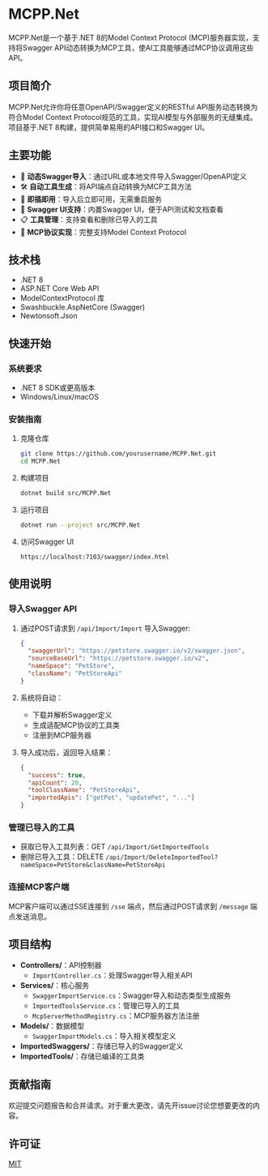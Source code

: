 # MCPP.Net

MCPP.Net是一个基于.NET 8的Model Context Protocol (MCP)服务器实现，支持将Swagger API动态转换为MCP工具，使AI工具能够通过MCP协议调用这些API。

## 项目简介

MCPP.Net允许你将任意OpenAPI/Swagger定义的RESTful API服务动态转换为符合Model Context Protocol规范的工具，实现AI模型与外部服务的无缝集成。项目基于.NET 8构建，提供简单易用的API接口和Swagger UI。

## 主要功能

- 🔄 **动态Swagger导入**：通过URL或本地文件导入Swagger/OpenAPI定义
- 🛠️ **自动工具生成**：将API端点自动转换为MCP工具方法
- 🔌 **即插即用**：导入后立即可用，无需重启服务
- 📝 **Swagger UI支持**：内置Swagger UI，便于API测试和文档查看
- 📋 **工具管理**：支持查看和删除已导入的工具
- 🔄 **MCP协议实现**：完整支持Model Context Protocol

## 技术栈

- .NET 8
- ASP.NET Core Web API
- ModelContextProtocol 库
- Swashbuckle.AspNetCore (Swagger)
- Newtonsoft.Json

## 快速开始

### 系统要求

- .NET 8 SDK或更高版本
- Windows/Linux/macOS

### 安装指南

1. 克隆仓库
   ```bash
   git clone https://github.com/yourusername/MCPP.Net.git
   cd MCPP.Net
   ```

2. 构建项目
   ```bash
   dotnet build src/MCPP.Net
   ```

3. 运行项目
   ```bash
   dotnet run --project src/MCPP.Net
   ```

4. 访问Swagger UI
   ```
   https://localhost:7103/swagger/index.html
   ```

## 使用说明

### 导入Swagger API

1. 通过POST请求到 `/api/Import/Import` 导入Swagger:
   ```json
   {
     "swaggerUrl": "https://petstore.swagger.io/v2/swagger.json",
     "sourceBaseUrl": "https://petstore.swagger.io/v2",
     "nameSpace": "PetStore",
     "className": "PetStoreApi"
   }
   ```

2. 系统将自动：
   - 下载并解析Swagger定义
   - 生成适配MCP协议的工具类
   - 注册到MCP服务器
   
3. 导入成功后，返回导入结果：
   ```json
   {
     "success": true,
     "apiCount": 20,
     "toolClassName": "PetStoreApi",
     "importedApis": ["getPet", "updatePet", "..."]
   }
   ```

### 管理已导入的工具

- 获取已导入工具列表：GET `/api/Import/GetImportedTools`
- 删除已导入工具：DELETE `/api/Import/DeleteImportedTool?nameSpace=PetStore&className=PetStoreApi`

### 连接MCP客户端

MCP客户端可以通过SSE连接到 `/sse` 端点，然后通过POST请求到 `/message` 端点发送消息。

## 项目结构

- **Controllers/**：API控制器
  - `ImportController.cs`：处理Swagger导入相关API
- **Services/**：核心服务
  - `SwaggerImportService.cs`：Swagger导入和动态类型生成服务
  - `ImportedToolsService.cs`：管理已导入的工具
  - `McpServerMethodRegistry.cs`：MCP服务器方法注册
- **Models/**：数据模型
  - `SwaggerImportModels.cs`：导入相关模型定义
- **ImportedSwaggers/**：存储已导入的Swagger定义
- **ImportedTools/**：存储已编译的工具类

## 贡献指南

欢迎提交问题报告和合并请求。对于重大更改，请先开issue讨论您想要更改的内容。

## 许可证

[MIT](LICENSE)
